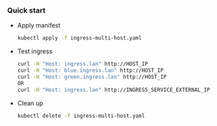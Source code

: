 ### Quick start

- Apply manifest

    ```bash
    kubectl apply -f ingress-multi-host.yaml
    ```

- Test ingress

    ```bash
    curl -H "Host: ingress.lan" http://HOST_IP
    curl -H "Host: blue.ingress.lan" http://HOST_IP
    curl -H "Host: green.ingress.lan" http://HOST_IP
    OR
    curl -H "Host: ingress.lan" http://INGRESS_SERVICE_EXTERNAL_IP
    ```

- Clean up

    ```bash
    kubectl delete -f ingress-multi-host.yaml
    ```